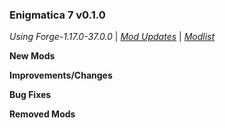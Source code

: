 ### Enigmatica 7 v0.1.0

_Using Forge-1.17.0-37.0.0_ | _[Mod Updates](https://github.com/NillerMedDild/Enigmatica7/blob/master/changelogs/changelog_mods_0.1.0.md)_ | _[Modlist](https://github.com/NillerMedDild/Enigmatica7/blob/master/changelogs/modlist_0.1.0.md)_

**New Mods**

**Improvements/Changes**

**Bug Fixes**

**Removed Mods**
